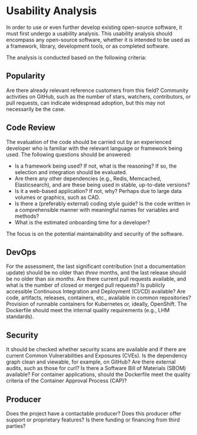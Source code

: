 # Usability Analysis

In order to use or even further develop existing open-source software, it must first undergo a usability analysis. This usability analysis should encompass any open-source software, whether it is intended to be used as a framework, library, development tools, or as completed software.

The analysis is conducted based on the following criteria:

## Popularity

Are there already relevant reference customers from this field? Community activities on GitHub, such as the number of stars, watchers, contributors, or pull requests, can indicate widespread adoption, but this may not necessarily be the case.

## Code Review

The evaluation of the code should be carried out by an experienced developer who is familiar with the relevant language or framework being used. 
The following questions should be answered:

* Is a framework being used? If not, what is the reasoning? If so, the selection and integration should be evaluated.
* Are there any other dependencies (e.g., Redis, Memcached, Elasticsearch), and are these being used in stable, up-to-date versions?
* Is it a web-based application? If not, why? Perhaps due to large data volumes or graphics, such as CAD.
* Is there a (preferably external) coding style guide? Is the code written in a comprehensible manner with meaningful names for variables and methods? 
* What is the estimated onboarding time for a developer?

The focus is on the potential maintainability and security of the software.

## DevOps

For the assessment, the last significant contribution (not a documentation update) should be no older than _three_ months, and the last release should be no older than _six months_.
Are there current pull requests available, and what is the number of closed or merged pull requests? Is publicly accessible Continuous Integration and Deployment (CI/CD) available?
Are code, artifacts, releases, containers, etc., available in common repositories?
Provision of runnable containers for Kubernetes or, ideally, OpenShift. The Dockerfile should meet the internal quality requirements (e.g., LHM standards).

## Security

It should be checked whether security scans are available and if there are current Common Vulnerabilities and Exposures (CVEs). Is the dependency graph clean and viewable, for example, on GitHub?
Are there external audits, such as those for curl? Is there a Software Bill of Materials (SBOM) available?
For container applications, should the Dockerfile meet the quality criteria of the Container Approval Process (CAP)?

## Producer

Does the project have a contactable producer? Does this producer offer support or proprietary features? Is there funding or financing from third parties?
